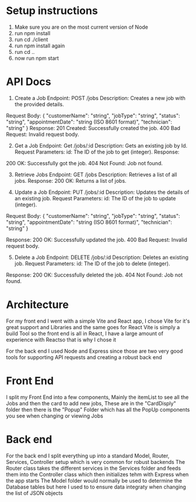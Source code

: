 # Setup instructions
1. Make sure you are on the most current version of Node
2. run npm install
3. run cd ./client 
4. run npm install again 
5. run cd ..
6. now run npm start 

# API Docs 
1. Create a Job
Endpoint: POST /jobs
Description: Creates a new job with the provided details.

Request Body:
{
  "customerName": "string",
  "jobType": "string",
  "status": "string",
  "appointmentDate": "string (ISO 8601 format)",
  "technician": "string"
}
Response:
201 Created: Successfully created the job.
400 Bad Request: Invalid request body.

2. Get a Job
Endpoint: Get /jobs/:id
Description: Gets an existing job by Id.
Request Parameters:
id: The ID of the job to get (integer).
Response:

200 OK: Successfully got the job.
404 Not Found: Job not found.

3. Retrieve Jobs
Endpoint: GET /jobs
Description: Retrieves a list of all jobs.
Response:
200 OK: Returns a list of jobs.

4. Update a Job
Endpoint: PUT /jobs/:id
Description: Updates the details of an existing job.
Request Parameters:
id: The ID of the job to update (integer).

Request Body:
{
  "customerName": "string",
  "jobType": "string",
  "status": "string",
  "appointmentDate": "string (ISO 8601 format)",
  "technician": "string"
}

Response:
200 OK: Successfully updated the job.
400 Bad Request: Invalid request body.

5. Delete a Job
Endpoint: DELETE /jobs/:id
Description: Deletes an existing job.
Request Parameters:
id: The ID of the job to delete (integer).

Response:
200 OK: Successfully deleted the job.
404 Not Found: Job not found.

# Architecture 
For my front end I went with a simple Vite and React app, I chose Vite for it's great support and Libraries and the same goes for React
Vite is simply a build Tool so the front end is all in React, I have a large amount of experience with Reactso that is why I chose it 

For the back end I used Node and Express since those are two very good tools for supporting API requests and creating a robust back end 

# Front End 
I split my Front End into a few components, Mainly the itemList to see all the Jobs and then the card to add new jobs, These are in the "CardDisply" folder
then there is the "Popup" Folder which has all the PopUp components you see when changing or viewing Jobs 

# Back end
For the back end I split everything up into a standard Model, Router, Services, Controller setup which is very common for robust backends 
The Router class takes the different services in the Services folder and feeds them into the Controller class which then initializes tehm with Express when the app starts 
The Model folder would normally be used to determine the Database tables but here I used to to ensure data integraty when changing the list of JSON objects

